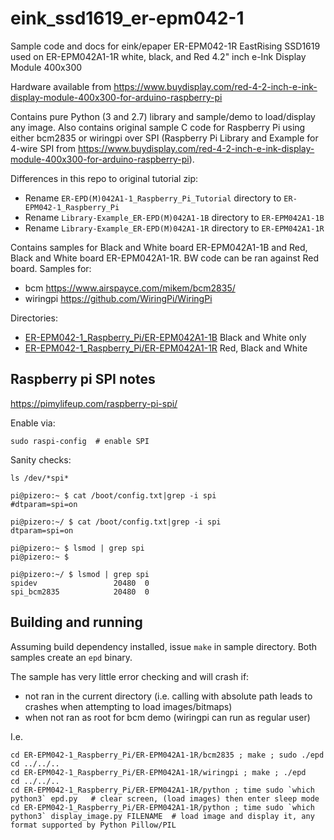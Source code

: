# eink_ssd1619_er-epm042-1

Sample code and docs for eink/epaper ER-EPM042-1R EastRising SSD1619 used on ER-EPM042A1-1R white, black, and Red 4.2" inch e-Ink Display Module 400x300

Hardware available from https://www.buydisplay.com/red-4-2-inch-e-ink-display-module-400x300-for-arduino-raspberry-pi

Contains pure Python (3 and 2.7) library and sample/demo to load/display any image.
Also contains original sample C code for Raspberry Pi using either bcm2835 or wiringpi over SPI (Raspberry Pi Library and Example for 4-wire SPI from https://www.buydisplay.com/red-4-2-inch-e-ink-display-module-400x300-for-arduino-raspberry-pi).

Differences in this repo to original tutorial zip:

  * Rename `ER-EPD(M)042A1-1_Raspberry_Pi_Tutorial` directory to `ER-EPM042-1_Raspberry_Pi`
  * Rename `Library-Example_ER-EPD(M)042A1-1B` directory to `ER-EPM042A1-1B`
  * Rename `Library-Example_ER-EPD(M)042A1-1R` directory to `ER-EPM042A1-1R`

Contains samples for Black and White board ER-EPM042A1-1B and Red, Black and White board ER-EPM042A1-1R. BW code can be ran against Red board.
Samples for:

  * bcm https://www.airspayce.com/mikem/bcm2835/
  * wiringpi https://github.com/WiringPi/WiringPi

Directories:

  * [ER-EPM042-1_Raspberry_Pi/ER-EPM042A1-1B](ER-EPM042-1_Raspberry_Pi/ER-EPM042A1-1B) Black and White only
  * [ER-EPM042-1_Raspberry_Pi/ER-EPM042A1-1R](ER-EPM042-1_Raspberry_Pi/ER-EPM042A1-1R) Red, Black and White

## Raspberry pi SPI notes

https://pimylifeup.com/raspberry-pi-spi/


Enable via:

    sudo raspi-config  # enable SPI

Sanity checks:

    ls /dev/*spi*

    pi@pizero:~ $ cat /boot/config.txt|grep -i spi
    #dtparam=spi=on

    pi@pizero:~/ $ cat /boot/config.txt|grep -i spi
    dtparam=spi=on

    pi@pizero:~ $ lsmod | grep spi
    pi@pizero:~ $

    pi@pizero:~/ $ lsmod | grep spi
    spidev                 20480  0
    spi_bcm2835            20480  0

## Building and running

Assuming build dependency installed, issue `make` in sample directory. Both samples create an `epd` binary.

The sample has very little error checking and will crash if:

  * not ran in the current directory (i.e. calling with absolute path leads to crashes when attempting to load images/bitmaps)
  * when not ran as root for bcm demo (wiringpi can run as regular user)

I.e.

    cd ER-EPM042-1_Raspberry_Pi/ER-EPM042A1-1R/bcm2835 ; make ; sudo ./epd
    cd ../../..
    cd ER-EPM042-1_Raspberry_Pi/ER-EPM042A1-1R/wiringpi ; make ; ./epd
    cd ../../..
    cd ER-EPM042-1_Raspberry_Pi/ER-EPM042A1-1R/python ; time sudo `which python3` epd.py   # clear screen, (load images) then enter sleep mode
    cd ER-EPM042-1_Raspberry_Pi/ER-EPM042A1-1R/python ; time sudo `which python3` display_image.py FILENAME  # load image and display it, any format supported by Python Pillow/PIL

